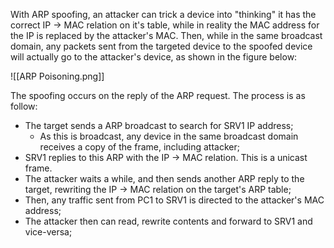 With ARP spoofing, an attacker can trick a device into "thinking" it has the correct IP -> MAC relation on it's table, while in reality the MAC address for the IP is replaced by the attacker's MAC. Then, while in the same broadcast domain, any packets sent from the targeted device to the spoofed device will actually go to the attacker's device, as shown in the figure below:

![[ARP Poisoning.png]]

The spoofing occurs on the reply of the ARP request. The process is as follow:

- The target sends a ARP broadcast to search for SRV1 IP address;
	- As this is broadcast, any device in the same broadcast domain receives a copy of the frame, including attacker;
- SRV1 replies to this ARP with the IP -> MAC relation. This is a unicast frame.
- The attacker waits a while, and then sends another ARP reply to the target, rewriting the IP -> MAC relation on the target's ARP table;
- Then, any traffic sent from PC1 to SRV1 is directed to the attacker's MAC address;
- The attacker then can read, rewrite contents and forward to SRV1 and vice-versa;

